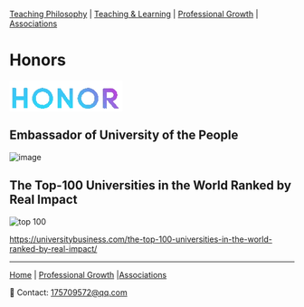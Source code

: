 [Teaching Philosophy](./philosophya.md) | [Teaching & Learning](./teachingandlearning1.md) | [Professional Growth](./professional.md) | [Associations](./associations.md)

# Honors

<img src="honor s.gif" align="center"/>

## Embassador of University of the People

![image](https://user-images.githubusercontent.com/109213222/179457628-19fd231c-8c28-48d9-96fa-a7f133c26364.png)

## The Top-100 Universities in the World Ranked by Real Impact

![top 100](https://user-images.githubusercontent.com/109213222/184063342-51da60a8-5bda-48d6-8528-e6918369929e.JPG)

<https://universitybusiness.com/the-top-100-universities-in-the-world-ranked-by-real-impact/>

---

 [Home](./README.md) | [Professional Growth](./professional.md) |[Associations](./associations.md)

 📧 Contact:
<175709572@qq.com>
